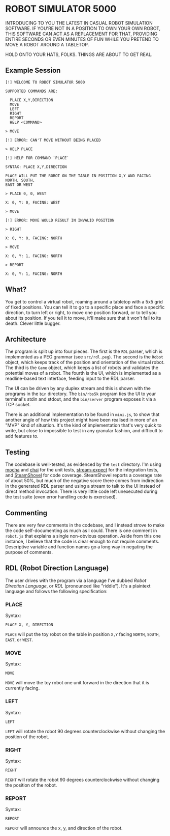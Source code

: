 ROBOT SIMULATOR 5000
====================

INTRODUCING TO YOU THE LATEST IN CASUAL ROBOT SIMULATION SOFTWARE. IF YOU'RE NOT
IN A POSITION TO OWN YOUR OWN ROBOT, THIS SOFTWARE CAN ACT AS A REPLACEMENT FOR
THAT, PROVIDING ENTIRE SECONDS OR EVEN MINUTES OF FUN WHILE YOU PRETEND TO MOVE
A ROBOT AROUND A TABLETOP.

HOLD ONTO YOUR HATS, FOLKS. THINGS ARE ABOUT TO GET REAL.

Example Session
---------------

```
[!] WELCOME TO ROBOT SIMULATOR 5000

SUPPORTED COMMANDS ARE:

  PLACE X,Y,DIRECTION
  MOVE
  LEFT
  RIGHT
  REPORT
  HELP <COMMAND>

> MOVE

[!] ERROR: CAN'T MOVE WITHOUT BEING PLACED

> HELP PLACE

[!] HELP FOR COMMAND `PLACE`

SYNTAX: PLACE X,Y,DIRECTION

PLACE WILL PUT THE ROBOT ON THE TABLE IN POSITION X,Y AND FACING NORTH, SOUTH,
EAST OR WEST

> PLACE 0, 0, WEST

X: 0, Y: 0, FACING: WEST

> MOVE

[!] ERROR: MOVE WOULD RESULT IN INVALID POSITION

> RIGHT

X: 0, Y: 0, FACING: NORTH

> MOVE

X: 0, Y: 1, FACING: NORTH

> REPORT

X: 0, Y: 1, FACING: NORTH
```

What?
-----

You get to control a virtual robot, roaming around a tabletop with a 5x5 grid of
fixed positions. You can tell it to go to a specific place and face a specific
direction, to turn left or right, to move one position forward, or to tell you
about its position. If you tell it to move, it'll make sure that it won't fall
to its death. Clever little bugger.

Architecture
------------

The program is split up into four pieces. The first is the `RDL` parser, which
is implemented as a PEG grammar (see `src/rdl.peg`). The second is the `Robot`
object, which keeps track of the position and orientation of the virtual robot.
The third is the `Game` object, which keeps a list of robots and validates the
potential moves of a robot. The fourth is the UI, which is implemented as a
readline-based text interface, feeding input to the RDL parser.

The UI can be driven by any duplex stream and this is shown with the programs in
the `bin` directory. The `bin/rbs5k` program ties the UI to your terminal's
stdin and stdout, and the `bin/server` program exposes it via a TCP socket.

There is an additional implementation to be found in `mini.js`, to show that
another angle of how this project might have been realised in more of an "MVP"
kind of situation. It's the kind of implementation that's very quick to write,
but close to impossible to test in any granular fashion, and difficult to add
features to.

Testing
-------

The codebase is well-tested, as evidenced by the `test` directory. I'm using
[mocha](http://mochajs.org/) and [chai](http://chaijs.com/) for
the unit tests, [stream-expect](https://github.com/rsolomo/node-stream-expect)
for the integration tests, and [SteamShovel](https://github.com/cgiffard/SteamShovel)
for code coverage. SteamShovel reports a coverage rate of about 50%, but much of
the negative score there comes from indirection in the generated RDL parser and
using a stream to talk to the UI instead of direct method invocation. There is
very little code left unexecuted during the test suite (even error handling code
is exercised).

Commenting
----------

There are very few comments in the codebase, and I instead strove to make the
code self-documenting as much as I could. There is one comment in `robot.js`
that explains a single non-obvious operation. Aside from this one instance, I
believe that the code is clear enough to not require comments. Descriptive
variable and function names go a long way in negating the purpose of comments.

RDL (Robot Direction Language)
------------------------------

The user drives with the program via a language I've dubbed *Robot Direction
Language*, or *RDL* (pronounced like "riddle"). It's a plaintext language and
follows the following specification:

### PLACE

Syntax:

```
PLACE X, Y, DIRECTION
```

`PLACE` will put the toy robot on the table in position `X,Y` facing `NORTH`,
`SOUTH`, `EAST`, or `WEST`.

### MOVE

Syntax:

```
MOVE
```

`MOVE` will move the toy robot one unit forward in the direction that it is
currently facing.

### LEFT

Syntax:

```
LEFT
```

`LEFT` will rotate the robot 90 degrees counterclockwise without changing the
position of the robot.

### RIGHT

Syntax:

```
RIGHT
```

`RIGHT` will rotate the robot 90 degrees counterclockwise without changing the
position of the robot.

### REPORT

Syntax:

```
REPORT
```

`REPORT` will announce the x, y, and direction of the robot.
